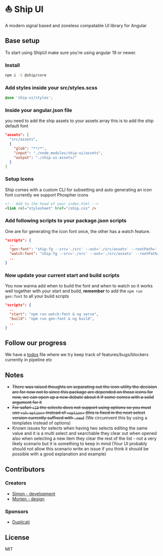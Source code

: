 # ⛵ Ship UI

A modern signal based and zoneless compatable UI library for Angular

## Base setup

To start using ShipUI make sure you're using angular 19 or newer.

### Install

```sh
npm i -S @ship/core
```

### Add styles inside your src/styles.scss

```scss
@use 'ship-ui/styles';
```

### Inside your angular.json file

you need to add the ship assets to your assets array this is to add the ship default font

```json
"assets": [
  "src/assets",
  {
    "glob": "**/*",
    "input": "./node_modules/ship-ui/assets",
    "output": "./ship-ui-assets/"
  }
]
```

### Setup Icons

Ship comes with a custom CLI for subsetting and auto generating an icon font currently we support Phospher icons

```html
<!-- Add to the head of your index.html -->
<link rel="stylesheet" href="/ship.css" />
```

### Add following scripts to your package.json scripts

One are for generating the icon font once, the other has a watch feature.

```json
"scripts": {
  ..
  "gen:font": "ship-fg --src='./src' --out='./src/assets' --rootPath='./'",
  "watch:font": "ship-fg --src='./src' --out='./src/assets' --rootPath='./' --watch",
  ..
}
```

### Now update your current start and build scripts

You now wanna add when to build the font and when to watch so it works well together with your start and build, **remember** to add the `npm run gen:font` to all your build scripts

```json
"scripts": {
  ..
  "start": "npm run watch:font & ng serve",
  "build": "npm run gen:font & ng build",
  ..
}
```

## Follow our progress

We have a [todos](documents/todos.md) file where we try keep track of features/bugs/blockers currently in pipeline etc

## Notes

- <strike>There was raised thoughts on separating out the icon utility the decision are for now not to since this package are depended on those icons for now, we can open up a new debate about it if some comes with a solid argument for it</strike>
- <strike>For safari `<18` the selects does not support using options so you must use `<sh-option>` instead of `<option>` (this is fixed in the next select version currently suffixed with `-new`)</strike> (We circumvent this by using a templates instead of options)
- Known issues for selects when having two selects editing the same value and it is a multi select and searchable they clear out when opened also when selecting a new item they clear the rest of the list - not a very likely scenario but it is something to keep in mind (Your UI probably should not allow this scenario write an issue if you think it should be possible with a good explanation and example)

## Contributors

### Creators

- [Simon - development](https://github.com/sp90)
- [Morten - design](https://x.com/mortenpx)

### Sponsors

- [Duplicati](https://duplicati.com)

## License

MIT
